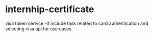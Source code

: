 # internhip-certificate
visa token service:-it include task related to card authentication and selecting visa api for use cases
